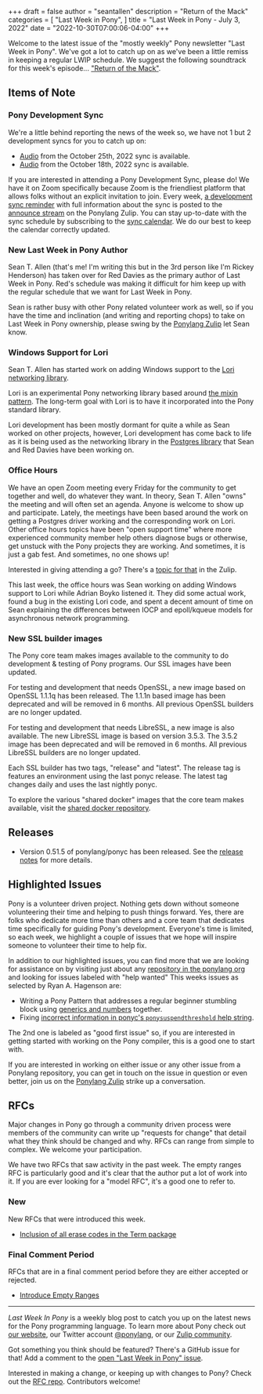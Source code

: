 +++
draft = false
author = "seantallen"
description = "Return of the Mack"
categories = [
    "Last Week in Pony",
]
title = "Last Week in Pony - July 3, 2022"
date = "2022-10-30T07:00:06-04:00"
+++

Welcome to the latest issue of the "mostly weekly" Pony newsletter "Last Week in Pony". We've got a lot to catch up on as we've been a little remiss in keeping a regular LWIP schedule. We suggest the following soundtrack for this week's episode... ["Return of the Mack"](https://www.youtube.com/watch?v=uB1D9wWxd2w).

<!--more-->

## Items of Note

### Pony Development Sync

We're a little behind reporting the news of the week so, we have not 1 but 2
development syncs for you to catch up on:

- [Audio](https://sync-recordings.ponylang.io/r/2022_10_25.m4a) from the  October 25th, 2022 sync is available.
- [Audio](https://sync-recordings.ponylang.io/r/2022_10_18.m4a) from the October 18th, 2022 sync is available.

If you are interested in attending a Pony Development Sync, please do! We have it on Zoom specifically because Zoom is the friendliest platform that allows folks without an explicit invitation to join. Every week, [a development sync reminder](https://ponylang.zulipchat.com/#narrow/stream/189932-announce/topic/Sync.20Reminder) with full information about the sync is posted to the [announce stream](https://ponylang.zulipchat.com/#narrow/stream/189932-announce) on the Ponylang Zulip. You can stay up-to-date with the sync schedule by subscribing to the [sync calendar](https://calendar.google.com/calendar/ical/59jcru6f50mrpqbm7em4iclnkk%40group.calendar.google.com/public/basic.ics). We do our best to keep the calendar correctly updated.

### New Last Week in Pony Author

Sean T. Allen (that's me! I'm writing this but in the 3rd person like I'm Rickey Henderson) has taken over for Red Davies as the primary author of Last Week in Pony. Red's schedule was making it difficult for him keep up with the regular schedule that we want for Last Week in Pony.

Sean is rather busy with other Pony related volunteer work as well, so if you have the time and inclination (and writing and reporting chops) to take on Last Week in Pony ownership, please swing by the [Ponylang Zulip](https://ponylang.zulipchat.com/) let Sean know.

### Windows Support for Lori

Sean T. Allen has started work on adding Windows support to the [Lori networking library](https://github.com/seantallen-org/lori/).

Lori is an experimental Pony networking library based around [the mixin pattern](https://patterns.ponylang.io/code-sharing/mixin.html). The long-term goal with Lori is to have it incorporated into the Pony standard library.

Lori development has been mostly dormant for quite a while as Sean worked on other projects, however, Lori development has come back to life as it is being used as the networking library in the [Postgres library](https://github.com/ponylang/postgres) that Sean and Red Davies have been working on.

### Office Hours

We have an open Zoom meeting every Friday for the community to get together and well, do whatever they want. In theory, Sean T. Allen "owns" the meeting and will often set an agenda. Anyone is welcome to show up and participate. Lately, the meetings have been based around the work on getting a Postgres driver working and the corresponding work on Lori. Other office hours topics have been "open support time" where more experienced community member help others diagnose bugs or otherwise, get unstuck with the Pony projects they are working. And sometimes, it is just a gab fest. And sometimes, no one shows up!

Interested in giving attending a go? There's a [topic for that](https://ponylang.zulipchat.com/#narrow/stream/189934-general/topic/Office.20hours) in the Zulip.

This last week, the office hours was Sean working on adding Windows support to Lori while Adrian Boyko listened it. They did some actual work, found a bug in the existing Lori code, and spent a decent amount of time on Sean explaining the differences between IOCP and epoll/kqueue models for asynchronous network programming.

### New SSL builder images

The Pony core team makes images available to the community to do development &
testing of Pony programs. Our SSL images have been updated.

For testing and development that needs OpenSSL, a new image based on
OpenSSL 1.1.1q has been released. The 1.1.1n based image has been deprecated
and will be removed in 6 months. All previous OpenSSL builders are no longer
updated.

For testing and development that needs LibreSSL, a new image is also available.
The new LibreSSL image is based on version 3.5.3. The 3.5.2 image has been
deprecated and will be removed in 6 months. All previous LibreSSL builders are
no longer updated.

Each SSL builder has two tags, "release" and "latest". The release tag is
features an environment using the last ponyc release. The latest tag changes
daily and uses the last nightly ponyc.

To explore the various "shared docker" images that the core team makes
available, visit the [shared docker repository](https://github.com/ponylang/shared-docker).

## Releases

- Version 0.51.5 of ponylang/ponyc has been released. See the [release notes](https://github.com/ponylang/ponyc/releases/tag/0.51.4) for more details.

## Highlighted Issues

Pony is a volunteer driven project. Nothing gets down without someone  volunteering their time and helping to push things forward. Yes, there are folks who dedicate more time than others and a core team that dedicates time specifically for guiding Pony's development. Everyone's time is limited, so each week, we highlight a couple of issues that we hope will inspire someone to volunteer their time to help fix.

In addition to our highlighted issues, you can find more that we are looking for assistance on by visiting just about any [repository in the ponylang org](https://github.com/ponylang/) and looking for issues labeled with "help wanted"
This weeks issues as selected by Ryan A. Hagenson are:

- Writing a Pony Pattern that addresses a regular beginner stumbling block using [generics and numbers](https://github.com/ponylang/pony-patterns/issues/46) together.
- Fixing [incorrect information in ponyc's `ponysuspendthreshold` help string](https://github.com/ponylang/ponyc/issues/3987).

The 2nd one is labeled as "good first issue" so, if you are interested in getting started with working on the Pony compiler, this is a good one to start with.

If you are interested in working on either issue or any other issue from a Ponylang repository, you can get in touch on the issue in question or even better, join us on the [Ponylang Zulip](https://ponylang.zulipchat.com/) strike up a conversation.

## RFCs

Major changes in Pony go through a community driven process were members of  the community can write up "requests for change" that detail what they think  should be changed and why. RFCs can range from simple to complex. We welcome your participation.

We have two RFCs that saw activity in the past week. The empty ranges RFC is  particularly good and it's clear that the author put a lot of work into it. If you are ever looking for a "model RFC", it's a good one to refer to.

### New

New RFCs that were introduced this week.

- [Inclusion of all erase codes in the Term package](https://github.com/ponylang/rfcs/pull/203)

### Final Comment Period

RFCs that are in a final comment period before they are either accepted or rejected.

- [Introduce Empty Ranges](https://github.com/ponylang/rfcs/pull/201)

---

_Last Week In Pony_ is a weekly blog post to catch you up on the latest news for the Pony programming language. To learn more about Pony check out [our website](https://ponylang.io), our Twitter account [@ponylang](https://twitter.com/ponylang), or our [Zulip community](https://ponylang.zulipchat.com).

Got something you think should be featured? There's a GitHub issue for that! Add a comment to the [open "Last Week in Pony" issue](https://github.com/ponylang/ponylang.github.io/issues?q=is%3Aissue+is%3Aopen+label%3Alast-week-in-pony).

Interested in making a change, or keeping up with changes to Pony? Check out the [RFC repo](https://github.com/ponylang/rfcs). Contributors welcome!
